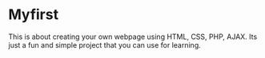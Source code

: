 # Myfirst
This is about creating your own webpage using HTML, CSS, PHP, AJAX. Its just a fun and simple project that you can use for learning.

